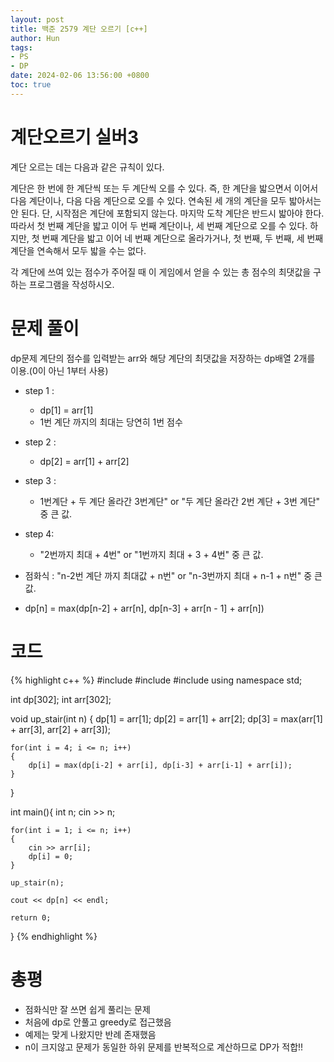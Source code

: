 ```yaml
---
layout: post
title: 백준 2579 계단 오르기 [c++]
author: Hun
tags:
- PS
- DP
date: 2024-02-06 13:56:00 +0800
toc: true
---
```

# 계단오르기 실버3

계단 오르는 데는 다음과 같은 규칙이 있다.

계단은 한 번에 한 계단씩 또는 두 계단씩 오를 수 있다. 즉, 한 계단을 밟으면서 이어서 다음 계단이나, 다음 다음 계단으로 오를 수 있다.
연속된 세 개의 계단을 모두 밟아서는 안 된다. 단, 시작점은 계단에 포함되지 않는다.
마지막 도착 계단은 반드시 밟아야 한다.
따라서 첫 번째 계단을 밟고 이어 두 번째 계단이나, 세 번째 계단으로 오를 수 있다. 하지만, 첫 번째 계단을 밟고 이어 네 번째 계단으로 올라가거나, 첫 번째, 두 번째, 세 번째 계단을 연속해서 모두 밟을 수는 없다.

각 계단에 쓰여 있는 점수가 주어질 때 이 게임에서 얻을 수 있는 총 점수의 최댓값을 구하는 프로그램을 작성하시오.

# 문제 풀이
dp문제
계단의 점수를 입력받는 arr와 해당 계단의 최댓값을 저장하는 dp배열 2개를 이용.(0이 아닌 1부터 사용)
- step 1 :
  - dp[1] = arr[1]
  - 1번 계단 까지의 최대는 당연히 1번 점수
- step 2 :
  - dp[2] = arr[1] + arr[2]
- step 3 :
  - 1번계단 + 두 계단 올라간 3번계단" or "두 계단 올라간 2번 계단 + 3번 계단" 중 큰 값.
- step 4:
  - "2번까지 최대 + 4번" or "1번까지 최대 + 3 + 4번" 중 큰 값.

- 점화식 : "n-2번 계단 까지 최대값 + n번" or "n-3번까지 최대 + n-1 + n번" 중 큰 값.
- dp[n] = max(dp[n-2] + arr[n], dp[n-3] + arr[n - 1] + arr[n])

# 코드

{% highlight c++ %}
#include <iostream>
#include <vector>
#include <algorithm>
using namespace std;

int dp[302];
int arr[302];

void up_stair(int n)
{
    dp[1] = arr[1];
    dp[2] = arr[1] + arr[2];
    dp[3] = max(arr[1] + arr[3], arr[2] + arr[3]);
    
    for(int i = 4; i <= n; i++)
    {
        dp[i] = max(dp[i-2] + arr[i], dp[i-3] + arr[i-1] + arr[i]);
    }
}

int main(){
    int n;
    cin >> n;

    for(int i = 1; i <= n; i++)
    {
        cin >> arr[i];
        dp[i] = 0;
    }
    
    up_stair(n);

    cout << dp[n] << endl;

    return 0;
}
{% endhighlight %}

# 총평
- 점화식만 잘 쓰면 쉽게 풀리는 문제
- 처음에 dp로 안풀고 greedy로 접근했음
- 예제는 맞게 나왔지만 반례 존재했음
- n이 크지않고 문제가 동일한 하위 문제를 반복적으로 계산하므로 DP가 적합!!
